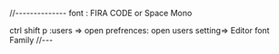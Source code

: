 
//--------------
font  : FIRA CODE or Space Mono

ctrl shift p :users  => open prefrences: open users setting=>
Editor font Family
//---

